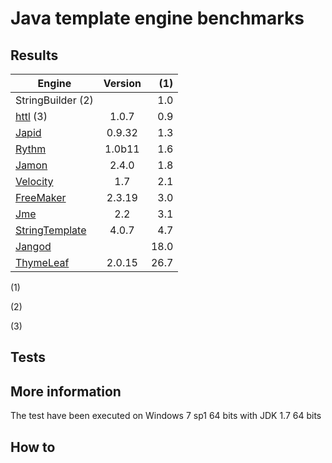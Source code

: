 # Java template engine benchmarks


## Results 

| Engine                                   | Version     |   (1) |
| ---------------------------------------- |:-----------:| -----:|
| StringBuilder  (2)                       |             |   1.0 |
| [httl](./httl.md)  (3)                   |  1.0.7      |   0.9 |
| [Japid](./japid.md)                      |  0.9.32     |   1.3 |
| [Rythm](./rythm.md)                      |  1.0b11     |   1.6 |
| [Jamon](./jamon.md)                      |  2.4.0      |   1.8 |
| [Velocity](./velocity.md)                |  1.7        |   2.1 |
| [FreeMaker](./freemaker.md)              |  2.3.19     |   3.0 |
| [Jme](./jme.md)                          |  2.2        |   3.1 |
| [StringTemplate](./stringtemplate.md)    |  4.0.7      |   4.7 |
| [Jangod](./jangod.md)                    |             |  18.0 |
| [ThymeLeaf](./thymeleaf.md)              |  2.0.15     |  26.7 |

(1) 

(2)

(3) 

## Tests

## More information 

The test have been executed on Windows 7 sp1 64 bits with JDK 1.7 64 bits 

## How to 
